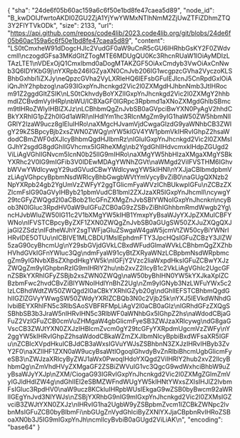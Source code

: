 {
  "sha": "24de6f05b60ac159a6c6f50e1bd8fe47caea5d89",
  "node_id": "B_kwDOIJfwrtoAKDI0ZGU2ZjA1YjYwYWMxNTlhNmM2ZjUwZTFiZDhmZTQ3Y2FlYTVkODk",
  "size": 2133,
  "url": "https://api.github.com/repos/code4lib/2023.code4lib.org/git/blobs/24de6f05b60ac159a6c6f50e1bd8fe47caea5d89",
  "content": "LS0tCmxheW91dDogcHJlc2VudGF0aW9uCnR5cGU6IHRhbGsKY2F0ZWdvcmll\nczogdGFsa3MKdGltZTogMTE6MDUgQU0Kc3RhcnRUaW1lOiAyMDIzLTAzLTE1\nVDExOjQ1Cmxlbmd0aDogMTAKZGF5OiAxCmdyb3VwOiAxCnNwb3Q6IDYKbG9j\nYXRpb246IGZyaXN0CnJvb206IG1wcgpzcGVha2VyczoKLSBhbGxhbi1iZXJy\neQpzcGVha2VyLXRleHQ6IEFsbGFuIEJlcnJ5CnRpdGxlOiAiQnJhY2hpbzog\naG93IGxpYnJhcnkgd2Vic2l0ZXMgdHJhbnNmb3JtIHRocm91Z2ggdGltZSIK\nLS0tCkhvdyBoYXZlIGxpYnJhcnkgd2Vic2l0ZXMgY2hhbmdlZCBvdmVyIHRp\nbWU/ICBXaGF0IGRpc3Rpbmd1aXNoZXMgdGhlbSBmcm9tIHRoZWlyIHBlZXJz\nLCBhbmQgZnJvbSB0aGVpciBwYXN0PyAgV2hhdCBkYXRhIG1pZ2h0IGd1aWRl\nIHdlYm1hc3RlcnMgZm9yIG1haW50ZW5hbmNlIGRlY2lzaW9ucz8gIEluIHRo\naXMgcHJvamVjdCwgaGlzdG9yaWNhbCB3ZWIgY29kZSBpcyBjb2xsZWN0ZWQg\nYW5kIGV4YW1pbmVkIHRvIGhpZ2hsaWdodCBmZWF0dXJlcyBhbmQgdHJlbmRz\nIGluIGxpYnJhcnkgd2Vic2l0ZXMsIGJhY2sgdG8gdGhlIGVhcmx5IGRheXMg\nb2YgdGhlIHdvcmxkIHdpZGUgd2ViLiAgVGhlIGNvcm5lcnN0b25lIG9mIHRo\naXMgYW5hbHlzaXMgaXMgYSBkYXRhc2V0IG9mIGFib3V0IDEwMDAgYWNhZGVt\naWMgd2ViIFVSTHM6IGhvbWVwYWdlcywgY29udGVudCBwYWdlcywgYW5kIHNl\nYXJjaCBlbmdpbmVzLiAgVGhpcyBpbmNsdWRlcyBhbGwgbWVtYmVycyBvZiB0\naGUgQXNzb2NpYXRpb24gb2YgUmVzZWFyY2ggTGlicmFyaWVzIChBUkwpIGFu\nZCBzZXZlcmFsIG90aGVyIHByb21pbmVudCB1bml2ZXJzaXR5IGxpYnJhcmll\ncywgY29tcGFyZWQgd2l0aCBob21lcGFnZXMgZnJvbSBlYWNoIGxpYnJhcnkn\ncyBob3N0IGluc3RpdHV0aW9uIGFuZCB0aG9zZSBvZiBhIGhhbmRmdWwgb2Yg\ncHJvbWluZW50IG11c2V1bXMgYW5kIHB1YmxpYyBsaWJyYXJpZXMuICBFYWNo\nIFVSTCBpcyByZXF1ZXN0ZWQgZnJvbSB0aGUgSW50ZXJuZXQgQXJjaGl2ZSdz\nIFdheWJhY2sgTWFjaGluZSwgaW4gaW5jcmVtZW50cyBiYWNrIHRvIDE5OTUu\nICBIVE1MLCBDU1MsIEphdmFTY3JpcHQsIGFuZCBzY3JlZW5zaG90cyBhcmUg\nY29sbGVjdGVkLCBxdWFudGlmaWVkLCBhbmQgZXZhbHVhdGVkIGFnYWluc3Qg\ndmFyaW91cyBtZXRyaWNzLCBpbmNsdWRpbmcgZm9yIGNvbXBsZXhpdHkgYW5k\nIGFjY2Vzc2liaWxpdHksIGFuZCBwYXJzZWQgZm9yIGhpbnRzIG9mIHRlY2hu\nb2xvZ2llcyB1c2VkLiAgVGhlc2UgcGFnZSBkYXRhIGFyZSBjb2xsZWN0ZWQg\naW50byBhIHN0YW5kYXJkaXplZCBzbmFwc2hvdCBvZiBlYWNoIHdlYnBhZ2Ug\nZm9yIGNyb3NzLWFuYWx5c2lzLCBhdWdtZW50ZWQgd2l0aCBkYXRhIGZyb20g\ndGhlIEFSTCBhbmQgdGhlIGZlZGVyYWwgSW50ZWdyYXRlZCBQb3N0c2Vjb25k\nYXJ5IEVkdWNhdGlvbiBEYXRhIFN5c3RlbSAoSVBFRFMpLiAgV2l0aCB0aGlz\nIGRhdGFzZXQgSSBhbSB3b3JraW5nIHRvIHN5c3RlbWF0aWNhbGx5IGhpZ2hs\naWdodCBjaGFuZ2VzIGFuZCB0cmVuZHMgaW4gbGlicmFyeSB3ZWJzaXRlcywg\ndG8gaGVscCB3ZWJtYXN0ZXJzIHBlcmZvcm0gY29tcGFyYXRpdmUgcmVzZWFy\nY2ggYW5kIHRvIGhpZ2hsaWdodCBkaWZmZXJlbmNlcyBpbiBxdWFsaXR5IGFu\nZCBlcXVpdHkuICBJdCB3aWxsIGVuYWJsZSBhbnN3ZXJzIHRvIHByb3ZvY2F0\naXZlIHF1ZXN0aW9ucyBsaWtlOgoqIGhvdyBvZnRlbiBhcmUgbGlicmFyeSB3\nZWJzaXRlcyByZWJ1aWx0PwoqIHdoYXQgd2ViIHRlY2hub2xvZ2llcyBhbmQg\nZmVhdHVyZXMgaGF2ZSBiZWVuIG1vc3QgcG9wdWxhciBhbW9uZyBsaWJyYXJp\nZXM/CiogaG93IGRvIGxpYnJhcnkgd2Vic2l0ZXMgZGlmZmVyIGJldHdlZW4g\ndGhlIEl2eSBMZWFndWUgYW5kIHNtYWxsZXIsIHJlZ2lvbmFsIGluc3RpdHV0\naW9ucz8KCkluIHRpbWUsIEkgaG9wZSB0byBwcm92aWRlIGEgYnJvd3NlYWJs\nZSBjYXRhbG9nIG9mIGxpYnJhcnkgd2Vic2l0ZXMsIGZvciB3ZWJtYXN0ZXJz\nIHRvIG1ha2UgbW9yZSBpbmZvcm1lZCBkZWNpc2lvbnMsIGFuZCB0byBlbmFi\nbGUgZnVydGhlciByZXNlYXJjaCBpbnRvIHRoZSBoaXN0b3J5IG9mIGxpYnJh\ncmllcyBvbiB0aGUgd2ViLiAK\n",
  "encoding": "base64"
}
